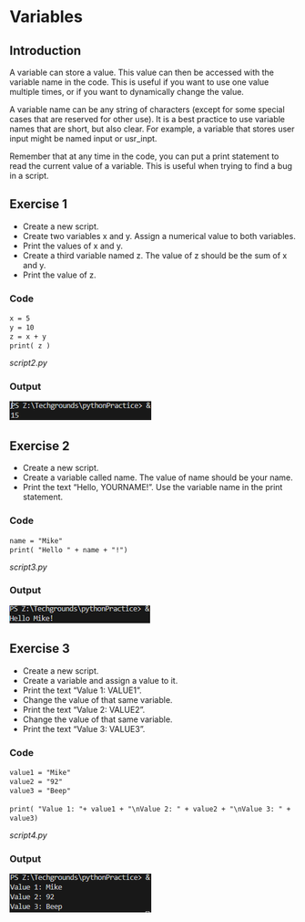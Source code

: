 # Variables

## Introduction
A variable can store a value. This value can then be accessed with the variable name in the code. This is useful if you want to use one value multiple times, or if you want to dynamically change the value.

A variable name can be any string of characters (except for some special cases that are reserved for other use). It is a best practice to use variable names that are short, but also clear. For example, a variable that stores user input might be named input or usr_inpt.


Remember that at any time in the code, you can put a print statement to read the current value of a variable. This is useful when trying to find a bug in a script.

## Exercise 1
- Create a new script.
- Create two variables x and y. Assign a numerical value to both variables.
- Print the values of x and y.
- Create a third variable named z. The value of z should be the sum of x and y.
- Print the value of z.

### Code
    x = 5
    y = 10
    z = x + y
    print( z )

*script2.py*

### Output
![z = x + y](../00_includes/0902_exercise1.png)
## Exercise 2
- Create a new script.
- Create a variable called name. The value of name should be your name.
- Print the text “Hello, YOURNAME!”. Use the variable name in the print statement. 

### Code
    name = "Mike"
    print( "Hello " + name + "!")

*script3.py*

### Output
![hellome](../00_includes/0902_exercise2.png)


## Exercise 3
- Create a new script.
- Create a variable and assign a value to it.
- Print the text “Value 1: VALUE1”.
- Change the value of that same variable.
- Print the text “Value 2: VALUE2”.
- Change the value of that same variable.
- Print the text “Value 3: VALUE3”.

### Code
    value1 = "Mike"
    value2 = "92"
    value3 = "Beep"

    print( "Value 1: "+ value1 + "\nValue 2: " + value2 + "\nValue 3: " + value3)

*script4.py*

### Output
![Values](../00_includes/0902_exercise3.png)